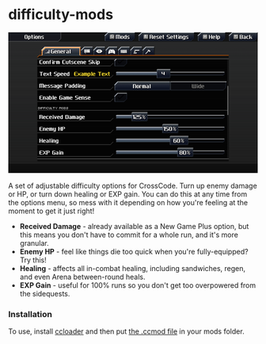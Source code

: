 # difficulty-mods

![](https://github.com/Azure-Lazuline/difficulty-mods/blob/main/screenshots/screen1.png?raw=true)

A set of adjustable difficulty options for CrossCode. Turn up enemy damage or HP, or turn down healing or EXP gain. You can do this at any time from the options menu, so mess with it depending on how you're feeling at the moment to get it just right!

- **Received Damage** - already available as a New Game Plus option, but this means you don't have to commit for a whole run, and it's more granular.
- **Enemy HP** - feel like things die too quick when you're fully-equipped? Try this!
- **Healing** - affects all in-combat healing, including sandwiches, regen, and even Arena between-round heals.
- **EXP Gain** - useful for 100% runs so you don't get too overpowered from the sidequests.

### Installation

To use, install [ccloader](https://github.com/CCDirectLink/CCLoader) and then put [the .ccmod file](https://github.com/Azure-Lazuline/difficulty-mods/releases) in your mods folder.

